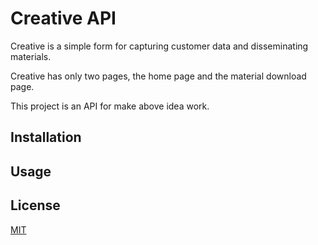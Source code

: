 # Creative API

Creative is a simple form for capturing customer data and disseminating materials.

Creative has only two pages, the home page and the material download page.

This project is an API for make above idea work.

## Installation

## Usage

## License
[MIT](https://choosealicense.com/licenses/mit/)